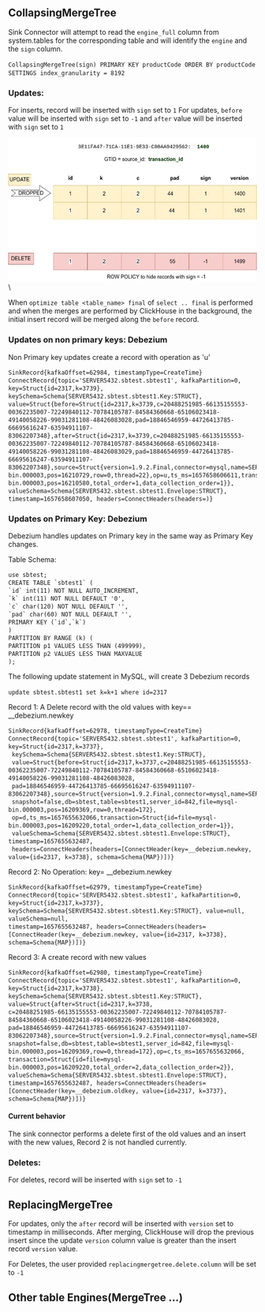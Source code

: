 ## CollapsingMergeTree
Sink Connector will attempt to read the `engine_full` column from system.tables for the corresponding table and will 
identify the `engine` and the `sign` column.

`CollapsingMergeTree(sign) PRIMARY KEY productCode ORDER BY productCode SETTINGS index_granularity = 8192`

### Updates:
For inserts, record will be inserted with `sign` set to `1`
For updates, `before` value will be inserted with `sign` set to `-1`
and `after` value will be inserted with `sign` set to `1`

![](img/replacingmergetree_update_delete.jpg) \

When `optimize table <table_name> final` of `select .. final` is performed and when the merges are performed by
ClickHouse in the background, the initial insert record will be merged along the `before` record.

### Updates on non primary keys: Debezium
Non Primary key updates create a record with operation as 'u'
```
SinkRecord{kafkaOffset=62984, timestampType=CreateTime} ConnectRecord{topic='SERVER5432.sbtest.sbtest1', kafkaPartition=0, key=Struct{id=2317,k=3739}, keySchema=Schema{SERVER5432.sbtest.sbtest1.Key:STRUCT}, value=Struct{before=Struct{id=2317,k=3739,c=20488251985-66135155553-00362235007-72249840112-70784105787-84584360668-65106023418-49140058226-99031281108-48426083028,pad=18846546959-44726413785-66695616247-63594911107-83062207348},after=Struct{id=2317,k=3739,c=20488251985-66135155553-00362235007-72249840112-70784105787-84584360668-65106023418-49140058226-99031281108-48426083029,pad=18846546959-44726413785-66695616247-63594911107-83062207348},source=Struct{version=1.9.2.Final,connector=mysql,name=SERVER5432,ts_ms=1657658606000,snapshot=false,db=sbtest,table=sbtest1,server_id=842,file=mysql-bin.000003,pos=16210729,row=0,thread=22},op=u,ts_ms=1657658606611,transaction=Struct{id=file=mysql-bin.000003,pos=16210580,total_order=1,data_collection_order=1}}, valueSchema=Schema{SERVER5432.sbtest.sbtest1.Envelope:STRUCT}, timestamp=1657658607050, headers=ConnectHeaders(headers=)}

```
### Updates on Primary Key: Debezium

Debezium handles updates on Primary key in the same way as Primary Key changes.

Table Schema:
```
use sbtest;
CREATE TABLE `sbtest1` (
`id` int(11) NOT NULL AUTO_INCREMENT,
`k` int(11) NOT NULL DEFAULT '0',
`c` char(120) NOT NULL DEFAULT '',
`pad` char(60) NOT NULL DEFAULT '',
PRIMARY KEY (`id`,`k`)
)
PARTITION BY RANGE (k) (
PARTITION p1 VALUES LESS THAN (499999),
PARTITION p2 VALUES LESS THAN MAXVALUE
);
````

The following update statement in MySQL, will create 3 Debezium records

`update sbtest.sbtest1 set k=k+1 where id=2317`

Record 1: A Delete record with the old values with key== __debezium.newkey
```
SinkRecord{kafkaOffset=62978, timestampType=CreateTime} ConnectRecord{topic='SERVER5432.sbtest.sbtest1', kafkaPartition=0, key=Struct{id=2317,k=3737},
 keySchema=Schema{SERVER5432.sbtest.sbtest1.Key:STRUCT}, 
 value=Struct{before=Struct{id=2317,k=3737,c=20488251985-66135155553-00362235007-72249840112-70784105787-84584360668-65106023418-49140058226-99031281108-48426083028,
 pad=18846546959-44726413785-66695616247-63594911107-83062207348},source=Struct{version=1.9.2.Final,connector=mysql,name=SERVER5432,ts_ms=1657655632000,
 snapshot=false,db=sbtest,table=sbtest1,server_id=842,file=mysql-bin.000003,pos=16209369,row=0,thread=172},
 op=d,ts_ms=1657655632066,transaction=Struct{id=file=mysql-bin.000003,pos=16209220,total_order=1,data_collection_order=1}}, 
 valueSchema=Schema{SERVER5432.sbtest.sbtest1.Envelope:STRUCT}, timestamp=1657655632487, 
 headers=ConnectHeaders(headers=[ConnectHeader(key=__debezium.newkey, value={id=2317, k=3738}, schema=Schema{MAP})])}
```

Record 2: No Operation: key= __debezium.newkey
```
SinkRecord{kafkaOffset=62979, timestampType=CreateTime} ConnectRecord{topic='SERVER5432.sbtest.sbtest1', kafkaPartition=0, 
key=Struct{id=2317,k=3737}, keySchema=Schema{SERVER5432.sbtest.sbtest1.Key:STRUCT}, value=null, valueSchema=null, 
timestamp=1657655632487, headers=ConnectHeaders(headers=[ConnectHeader(key=__debezium.newkey, value={id=2317, k=3738}, schema=Schema{MAP})])}
```

Record 3: A create record with new values
```
SinkRecord{kafkaOffset=62980, timestampType=CreateTime} ConnectRecord{topic='SERVER5432.sbtest.sbtest1', kafkaPartition=0, 
key=Struct{id=2317,k=3738}, keySchema=Schema{SERVER5432.sbtest.sbtest1.Key:STRUCT}, value=Struct{after=Struct{id=2317,k=3738,
c=20488251985-66135155553-00362235007-72249840112-70784105787-84584360668-65106023418-49140058226-99031281108-48426083028,
pad=18846546959-44726413785-66695616247-63594911107-83062207348},source=Struct{version=1.9.2.Final,connector=mysql,name=SERVER5432,ts_ms=1657655632000,
snapshot=false,db=sbtest,table=sbtest1,server_id=842,file=mysql-bin.000003,pos=16209369,row=0,thread=172},op=c,ts_ms=1657655632066,
transaction=Struct{id=file=mysql-bin.000003,pos=16209220,total_order=2,data_collection_order=2}}, valueSchema=Schema{SERVER5432.sbtest.sbtest1.Envelope:STRUCT}, 
timestamp=1657655632487, headers=ConnectHeaders(headers=[ConnectHeader(key=__debezium.oldkey, value={id=2317, k=3737}, schema=Schema{MAP})])}
````

#### Current behavior
The sink connector performs a delete first of the old values and an insert with the new values, Record 2 is not handled currently.

### Deletes:
For deletes, record will be inserted with `sign` set to `-1`

## ReplacingMergeTree
For updates, only the `after` record will be inserted with `version` set to timestamp in milliseconds.
After merging, ClickHouse will drop the previous insert since the update `version` column value is greater
than the insert record `version` value.

For Deletes, the user provided `replacingmergetree.delete.column` will be set to `-1`


## Other table Engines(MergeTree ...)


   